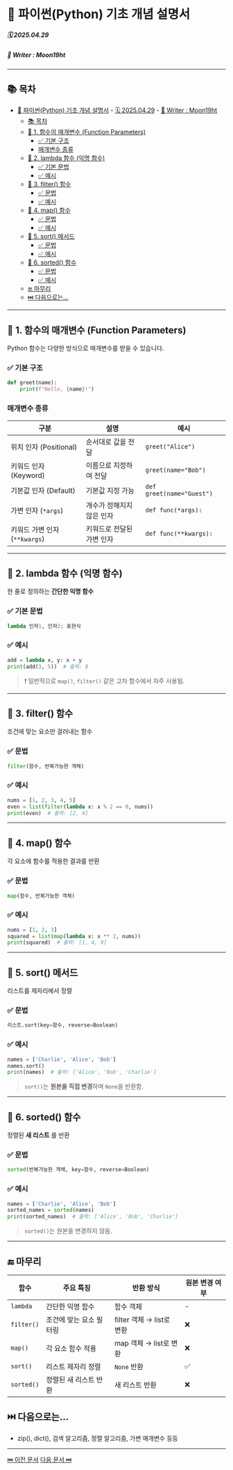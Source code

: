 # 🐍 파이썬(Python) 기초 개념 설명서

##### 🗓️ 2025.04.29
##### 📝 Writer : Moon19ht

---

## 📚 목차

- [🐍 파이썬(Python) 기초 개념 설명서](#-파이썬python-기초-개념-설명서)
        - [🗓️ 2025.04.29](#️-20250429)
        - [📝 Writer : Moon19ht](#-writer--moon19ht)
  - [📚 목차](#-목차)
  - [📌 1. 함수의 매개변수 (Function Parameters)](#-1-함수의-매개변수-function-parameters)
    - [✅ 기본 구조](#-기본-구조)
    - [매개변수 종류](#매개변수-종류)
  - [📌 2. lambda 함수 (익명 함수)](#-2-lambda-함수-익명-함수)
    - [✅ 기본 문법](#-기본-문법)
    - [✅ 예시](#-예시)
  - [📌 3. filter() 함수](#-3-filter-함수)
    - [✅ 문법](#-문법)
    - [✅ 예시](#-예시-1)
  - [📌 4. map() 함수](#-4-map-함수)
    - [✅ 문법](#-문법-1)
    - [✅ 예시](#-예시-2)
  - [📌 5. sort() 메서드](#-5-sort-메서드)
    - [✅ 문법](#-문법-2)
    - [✅ 예시](#-예시-3)
  - [📌 6. sorted() 함수](#-6-sorted-함수)
    - [✅ 문법](#-문법-3)
    - [✅ 예시](#-예시-4)
  - [🔚 마무리](#-마무리)
  - [⏭️ 다음으로는...](#️-다음으로는)

---

## 📌 1. 함수의 매개변수 (Function Parameters)

Python 함수는 다양한 방식으로 매개변수를 받을 수 있습니다.

### ✅ 기본 구조
```python
def greet(name):
    print(f"Hello, {name}!")
```

### 매개변수 종류
| 구분 | 설명 | 예시 |
|------|------|------|
| 위치 인자 (Positional) | 순서대로 값을 전달 | `greet("Alice")` |
| 키워드 인자 (Keyword) | 이름으로 지정하여 전달 | `greet(name="Bob")` |
| 기본값 인자 (Default) | 기본값 지정 가능 | `def greet(name="Guest")` |
| 가변 인자 (`*args`) | 개수가 정해지지 않은 인자 | `def func(*args):` |
| 키워드 가변 인자 (`**kwargs`) | 키워드로 전달된 가변 인자 | `def func(**kwargs):` |

---

## 📌 2. lambda 함수 (익명 함수)

한 줄로 정의하는 **간단한 익명 함수**

### ✅ 기본 문법
```python
lambda 인자1, 인자2: 표현식
```

### ✅ 예시
```python
add = lambda x, y: x + y
print(add(3, 5))  # 출력: 8
```

> ❗ 일반적으로 `map()`, `filter()` 같은 고차 함수에서 자주 사용됨.

---

## 📌 3. filter() 함수

조건에 맞는 요소만 걸러내는 함수

### ✅ 문법
```python
filter(함수, 반복가능한 객체)
```

### ✅ 예시
```python
nums = [1, 2, 3, 4, 5]
even = list(filter(lambda x: x % 2 == 0, nums))
print(even)  # 출력: [2, 4]
```

---

## 📌 4. map() 함수

각 요소에 함수를 적용한 결과를 반환

### ✅ 문법
```python
map(함수, 반복가능한 객체)
```

### ✅ 예시
```python
nums = [1, 2, 3]
squared = list(map(lambda x: x ** 2, nums))
print(squared)  # 출력: [1, 4, 9]
```

---

## 📌 5. sort() 메서드

리스트를 제자리에서 정렬

### ✅ 문법
```python
리스트.sort(key=함수, reverse=Boolean)
```

### ✅ 예시
```python
names = ['Charlie', 'Alice', 'Bob']
names.sort()
print(names)  # 출력: ['Alice', 'Bob', 'Charlie']
```

> `sort()`는 **원본을 직접 변경**하며 `None`을 반환함.

---

## 📌 6. sorted() 함수

정렬된 **새 리스트** 를 반환

### ✅ 문법
```python
sorted(반복가능한 객체, key=함수, reverse=Boolean)
```

### ✅ 예시
```python
names = ['Charlie', 'Alice', 'Bob']
sorted_names = sorted(names)
print(sorted_names)  # 출력: ['Alice', 'Bob', 'Charlie']
```

> `sorted()`는 원본을 변경하지 않음.


---

## 🔚 마무리

| 함수 | 주요 특징 | 반환 방식 | 원본 변경 여부 |
|------|-----------|-----------|----------------|
| `lambda` | 간단한 익명 함수 | 함수 객체 | - |
| `filter()` | 조건에 맞는 요소 필터링 | filter 객체 → list로 변환 | ❌ |
| `map()` | 각 요소 함수 적용 | map 객체 → list로 변환 | ❌ |
| `sort()` | 리스트 제자리 정렬  | `None` 반환 | ✅ |
| `sorted()` | 정렬된 새 리스트 반환 | 새 리스트 반환 | ❌ |

## ⏭️ 다음으로는...
-  zip(), dict(), 검색 알고리즘, 정렬 알고리즘, 가변 매개변수 등등 

---

[⏮️ 이전 문서](./0428%20Python정리.md) [다음 문서 ⏭️](./0430%20Python정리.md)